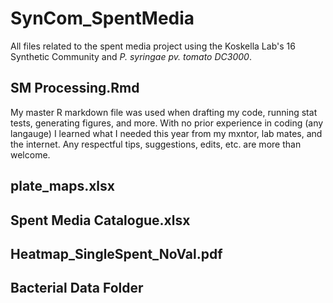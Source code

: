 # SynCom_SpentMedia
All files related to the spent media project using the Koskella Lab's 16 Synthetic Community and _P. syringae pv. tomato DC3000_.

## SM Processing.Rmd

My master R markdown file was used when drafting my code, running stat tests, generating figures, and more. With no prior experience in coding (any langauge) I learned what I needed this year from my mxntor, lab mates, and the internet. Any respectful tips, suggestions, edits, etc. are more than welcome.

## plate_maps.xlsx

## Spent Media Catalogue.xlsx

## Heatmap_SingleSpent_NoVal.pdf

## Bacterial Data Folder
